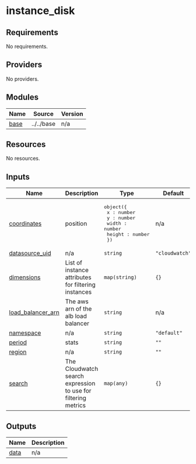 # instance_disk

<!-- BEGINNING OF PRE-COMMIT-TERRAFORM DOCS HOOK -->
## Requirements

No requirements.

## Providers

No providers.

## Modules

| Name | Source | Version |
|------|--------|---------|
| <a name="module_base"></a> [base](#module\_base) | ../../base | n/a |

## Resources

No resources.

## Inputs

| Name | Description | Type | Default | Required |
|------|-------------|------|---------|:--------:|
| <a name="input_coordinates"></a> [coordinates](#input\_coordinates) | position | <pre>object({<br/>    x : number<br/>    y : number<br/>    width : number<br/>    height : number<br/>  })</pre> | n/a | yes |
| <a name="input_datasource_uid"></a> [datasource\_uid](#input\_datasource\_uid) | n/a | `string` | `"cloudwatch"` | no |
| <a name="input_dimensions"></a> [dimensions](#input\_dimensions) | List of instance attributes for filtering instances | `map(string)` | `{}` | no |
| <a name="input_load_balancer_arn"></a> [load\_balancer\_arn](#input\_load\_balancer\_arn) | The aws arn of the alb load balancer | `string` | n/a | yes |
| <a name="input_namespace"></a> [namespace](#input\_namespace) | n/a | `string` | `"default"` | no |
| <a name="input_period"></a> [period](#input\_period) | stats | `string` | `""` | no |
| <a name="input_region"></a> [region](#input\_region) | n/a | `string` | `""` | no |
| <a name="input_search"></a> [search](#input\_search) | The Cloudwatch search expression to use for filtering metrics | `map(any)` | `{}` | no |

## Outputs

| Name | Description |
|------|-------------|
| <a name="output_data"></a> [data](#output\_data) | n/a |
<!-- END OF PRE-COMMIT-TERRAFORM DOCS HOOK -->
